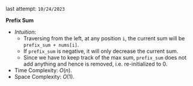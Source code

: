 last attempt: `10/24/2023`

**Prefix Sum**
- *Intuition*: 
  - Traversing from the left, at any position `i`, the current sum will be `prefix_sum + nums[i]`.
  - If `prefix_sum` is negative, it will only decrease the current sum. 
  - Since we have to keep track of the max sum, `prefix_sum` does not add anything and hence is removed, i.e. re-initialized to 0. 
- Time Complexity: $O(n)$. 
- Space Complexity: $O(1)$. 